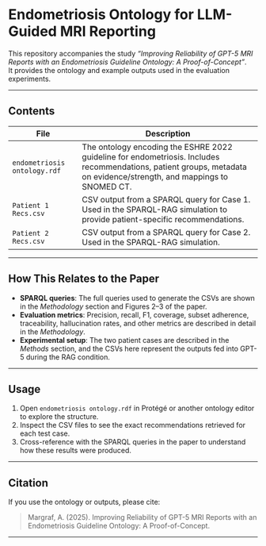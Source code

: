 # Endometriosis Ontology for LLM-Guided MRI Reporting

This repository accompanies the study *“Improving Reliability of GPT-5 MRI Reports with an Endometriosis Guideline Ontology: A Proof-of-Concept”*.  
It provides the ontology and example outputs used in the evaluation experiments.

---

## Contents

| File | Description |
|------|-------------|
| `endometriosis ontology.rdf` | The ontology encoding the ESHRE 2022 guideline for endometriosis. Includes recommendations, patient groups, metadata on evidence/strength, and mappings to SNOMED CT. |
| `Patient 1 Recs.csv` | CSV output from a SPARQL query for Case 1. Used in the SPARQL-RAG simulation to provide patient-specific recommendations. |
| `Patient 2 Recs.csv` | CSV output from a SPARQL query for Case 2. Used in the SPARQL-RAG simulation. |

---

## How This Relates to the Paper

- **SPARQL queries**: The full queries used to generate the CSVs are shown in the *Methodology* section and Figures 2–3 of the paper.  
- **Evaluation metrics**: Precision, recall, F1, coverage, subset adherence, traceability, hallucination rates, and other metrics are described in detail in the *Methodology*.  
- **Experimental setup**: The two patient cases are described in the *Methods* section, and the CSVs here represent the outputs fed into GPT-5 during the RAG condition.

---

## Usage

1. Open `endometriosis ontology.rdf` in Protégé or another ontology editor to explore the structure.  
2. Inspect the CSV files to see the exact recommendations retrieved for each test case.  
3. Cross-reference with the SPARQL queries in the paper to understand how these results were produced.  

---

## Citation

If you use the ontology or outputs, please cite:

> Margraf, A. (2025). Improving Reliability of GPT-5 MRI Reports with an Endometriosis Guideline Ontology: A Proof-of-Concept.

---
